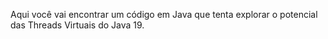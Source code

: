 Aqui você vai encontrar um código em Java que tenta explorar o potencial das Threads Virtuais do Java 19. 
